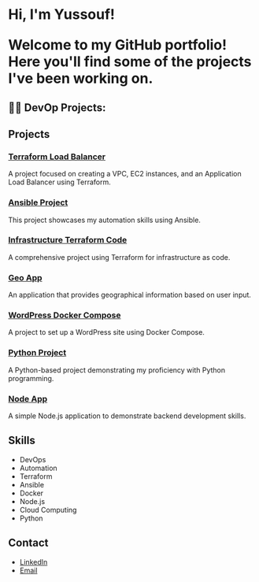 <h1>Hi, I'm Yussouf! 



Welcome to my GitHub portfolio! Here you'll find some of the projects I've been working on.

<h2>👨‍💻 DevOp Projects:</h2>

## Projects

### [Terraform Load Balancer](https://github.com/Yb-Amal/week10-vpc-ec2-alb.git)
A project focused on creating a VPC, EC2 instances, and an Application Load Balancer using Terraform.

### [Ansible Project](https://github.com/Yb-Amal/Ansible-project.git)
This project showcases my automation skills using Ansible.

### [Infrastructure Terraform Code ](https://github.com/Yb-Amal/DevOps-terraform-code-w12.git)
A comprehensive project using Terraform for infrastructure as code.

### [Geo App](https://github.com/Yb-Amal/geo-app.git)
An application that provides geographical information based on user input.

### [WordPress Docker Compose](https://github.com/Yb-Amal/wordpress-docker-compose.git)
A project to set up a WordPress site using Docker Compose.

### [Python Project](https://github.com/Yb-Amal/w22-python.git)
A Python-based project demonstrating my proficiency with Python programming.

### [Node App](https://github.com/Yb-Amal/node-app.git)
A simple Node.js application to demonstrate backend development skills.

## Skills
- DevOps
- Automation
- Terraform
- Ansible
- Docker
- Node.js
- Cloud Computing
- Python

## Contact
- [LinkedIn](https://www.linkedin.com/in/your-profile)
- [Email](mailto:your.email@example.com)
